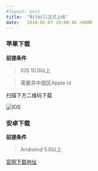 ```yaml
---
#layout: post
title:  "Bitbill正式上线"
date:   2018-02-07 19:00:46 +0800
---
```

### 苹果下载

**前提条件**		

> IOS 10.0以上    

> 需要非中国区Apple id

扫描下方二维码下载

![IOS](https://raw.githubusercontent.com/zhaogangwang/bitbill/master/images/WechatIMG141.jpeg)

### 安卓下载

**前提条件**		

> Androind 5.0以上	



[官网下载地址](https://www.bitbill.com/cn/wallet/)

